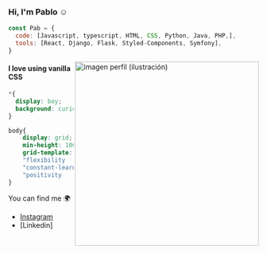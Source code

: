 ### Hi, I'm Pablo :relaxed: 

```javascript
const Pab = {
  code: [Javascript, typescript, HTML, CSS, Python, Java, PHP,],
  tools: [React, Django, Flask, Styled-Components, Symfony],
}
```
<img src="https://user-images.githubusercontent.com/71952591/172893693-ba6d3dd9-7612-4050-816f-3a65c110b9b3.jpg" align='right' height="370" alt="imagen perfil (ilustración)"></img>

#### I love using vanilla CSS
```CSS
*{
  display: boy;
  background: curiosity
}
```
```CSS
body{
    display: grid;
    min-height: 100%;
    grid-template:
    "flexibility         creativity " 50px
    "constant-learning   patience"    auto
    "positivity          organized"   50px
}
```



You can find me :earth_africa:
- [Instagram](https://www.instagram.com/pabloroyfer/)
- [Linkedin]

<!--
**Pabloroyfer/Pabloroyfer** is a ✨ _special_ ✨ repository because its `README.md` (this file) appears on your GitHub profile.

Here are some ideas to get you started:

- 🔭 I’m currently working on ...
- 🌱 I’m currently learning ...
- 👯 I’m looking to collaborate on ...
- 🤔 I’m looking for help with ...
- 💬 Ask me about ...
- 📫 How to reach me: ...
- 😄 Pronouns: ...
- ⚡ Fun fact: ...
-->

